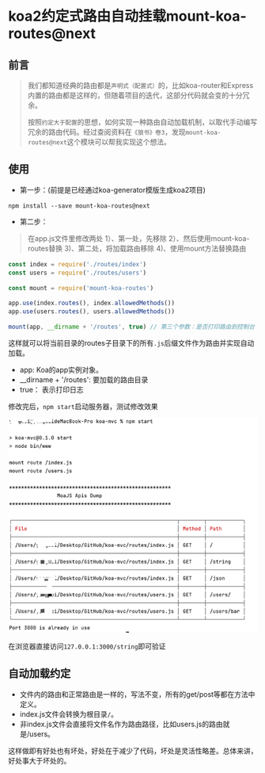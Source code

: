 
# koa2约定式路由自动挂载mount-koa-routes@next

## 前言

> 我们都知道经典的路由都是`声明式（配置式）`的，比如koa-router和Express内置的路由都是这样的，但随着项目的迭代，这部分代码就会变的十分冗余。
>  
> 按照`约定大于配置`的思想，如何实现一种路由自动加载机制，以取代手动编写冗余的路由代码。经过查阅资料在`《狼书》卷3`，发现`mount-koa-routes@next`这个模块可以帮我实现这个想法。


## 使用

- 第一步：(前提是已经通过koa-generator模版生成koa2项目)
```shell
npm install --save mount-koa-routes@next
```

- 第二步：
> 在app.js文件里修改两处
> 1）、第一处，先移除
> 2）、然后使用mount-koa-routes替换
> 3)、第二处，将加载路由移除
> 4)、使用mount方法替换路由
>  

```javascript
const index = require('./routes/index')  
const users = require('./routes/users')
```
```javascript
const mount = require('mount-koa-routes')
```
```javascript
app.use(index.routes(), index.allowedMethods())  
app.use(users.routes(), users.allowedMethods())
```
```javascript
mount(app, __dirname + '/routes', true) // 第三个参数：是否打印路由到控制台（true， false）
```

这样就可以将当前目录的routes子目录下的所有`.js`后缀文件作为路由并实现自动加载。

- app: Koa的app实例对象。
- __dirname + '/routes': 要加载的路由目录
- true： 表示打印日志

修改完后，`npm start`启动服务器，测试修改效果

![koa2路由.png](..%2Fimage%2Fkoa2%E8%B7%AF%E7%94%B1.png)

在浏览器直接访问`127.0.0.1:3000/string`即可验证
## 自动加载约定

- 文件内的路由和正常路由是一样的，写法不变，所有的get/post等都在方法中定义。
- index.js文件会转换为根目录`/`。
- 非index.js文件会直接将文件名作为路由路径，比如users.js的路由就是/users。

这样做即有好处也有坏处，好处在于减少了代码，坏处是灵活性略差。总体来讲，好处事大于坏处的。
